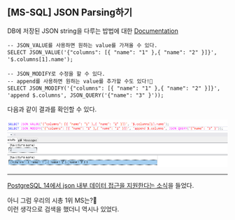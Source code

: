 ## [MS-SQL] JSON Parsing하기  

DB에 저장된 JSON string을 다루는 밥법에 대한 [Documentation](https://docs.microsoft.com/en-us/sql/relational-databases/json/json-data-sql-server?view=sql-server-ver15)

```
-- JSON_VALUE를 사용하면 원하는 value를 가져올 수 있다.  
SELECT JSON_VALUE('{"columns": [{ "name": "1" },{ "name": "2" }]}', '$.columns[1].name');

-- JSON_MODIFY로 수정을 할 수 있다.  
-- append를 사용하면 원하는 value를 추가할 수도 있다!🤗  
SELECT JSON_MODIFY('{"columns": [{ "name": "1" },{ "name": "2" }]}', 'append $.columns', JSON_QUERY('{"name": "3" }'));
```

다음과 같이 결과를 확인할 수 있다.  

![](./images/1.png)

---

[PostgreSQL 14에서 json 내부 데이터 접근을 지원한다는 소식](https://www.postgresql.org/about/news/postgresql-14-released-2318/)을 들었다.  

아니 그럼 우리의 시총 1위 MS는?🤑  
이런 생각으로 검색을 했더니 역시나 있었다.  